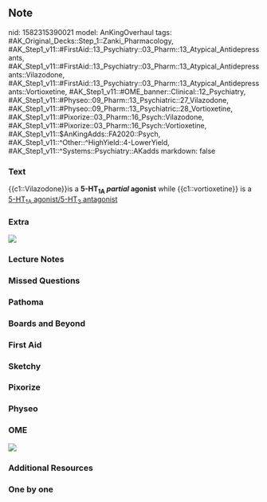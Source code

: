 ## Note
nid: 1582315390021
model: AnKingOverhaul
tags: #AK_Original_Decks::Step_1::Zanki_Pharmacology, #AK_Step1_v11::#FirstAid::13_Psychiatry::03_Pharm::13_Atypical_Antidepressants, #AK_Step1_v11::#FirstAid::13_Psychiatry::03_Pharm::13_Atypical_Antidepressants::Vilazodone, #AK_Step1_v11::#FirstAid::13_Psychiatry::03_Pharm::13_Atypical_Antidepressants::Vortioxetine, #AK_Step1_v11::#OME_banner::Clinical::12_Psychiatry, #AK_Step1_v11::#Physeo::09_Pharm::13_Psychiatric::27_Vilazodone, #AK_Step1_v11::#Physeo::09_Pharm::13_Psychiatric::28_Vortioxetine, #AK_Step1_v11::#Pixorize::03_Pharm::16_Psych::Vilazodone, #AK_Step1_v11::#Pixorize::03_Pharm::16_Psych::Vortioxetine, #AK_Step1_v11::$AnKingAdds::FA2020::Psych, #AK_Step1_v11::^Other::^HighYield::4-LowerYield, #AK_Step1_v11::^Systems::Psychiatry::AKadds
markdown: false

### Text
{{c1::Vilazodone}}is a <b>5-HT<sub>1A</sub> <i>partial</i>
agonist</b> while {{c1::vortioxetine}} is a <u>5-HT<sub style=
"">1A</sub> agonist/5-HT<sub>3</sub> antagonist</u>

### Extra
<img src="paste-07aa658b8f05eca3d33df1bda7af908a46a86b25.jpg">

### Lecture Notes


### Missed Questions


### Pathoma


### Boards and Beyond


### First Aid


### Sketchy


### Pixorize


### Physeo


### OME
<div class="ome-widget">
  <a href=
  "https://onlinemeded.org/spa/psychiatry?ref=anki"><img src=
  "_OME_AnkiFlashcards_Topic_1.png"></a>
</div>

### Additional Resources


### One by one

